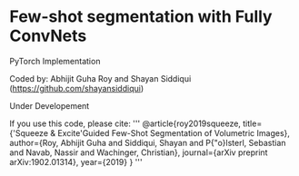 # Few-shot segmentation with Fully ConvNets

PyTorch Implementation 

Coded by: Abhijit Guha Roy and Shayan Siddiqui (https://github.com/shayansiddiqui)

Under Developement

If you use this code, please cite:
'''
@article{roy2019squeeze,
  title={'Squeeze \& Excite'Guided Few-Shot Segmentation of Volumetric Images},
  author={Roy, Abhijit Guha and Siddiqui, Shayan and P{\"o}lsterl, Sebastian and Navab, Nassir and Wachinger, Christian},
  journal={arXiv preprint arXiv:1902.01314},
  year={2019}
}
'''
